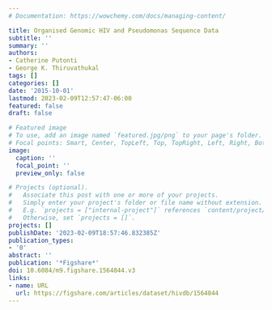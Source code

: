 ```yaml
---
# Documentation: https://wowchemy.com/docs/managing-content/

title: Organised Genomic HIV and Pseudomonas Sequence Data
subtitle: ''
summary: ''
authors:
- Catherine Putonti
- George K. Thiruvathukal
tags: []
categories: []
date: '2015-10-01'
lastmod: 2023-02-09T12:57:47-06:00
featured: false
draft: false

# Featured image
# To use, add an image named `featured.jpg/png` to your page's folder.
# Focal points: Smart, Center, TopLeft, Top, TopRight, Left, Right, BottomLeft, Bottom, BottomRight.
image:
  caption: ''
  focal_point: ''
  preview_only: false

# Projects (optional).
#   Associate this post with one or more of your projects.
#   Simply enter your project's folder or file name without extension.
#   E.g. `projects = ["internal-project"]` references `content/project/deep-learning/index.md`.
#   Otherwise, set `projects = []`.
projects: []
publishDate: '2023-02-09T18:57:46.832385Z'
publication_types:
- '0'
abstract: ''
publication: '*Figshare*'
doi: 10.6084/m9.figshare.1564844.v3
links:
- name: URL
  url: https://figshare.com/articles/dataset/hivdb/1564844
---
```

